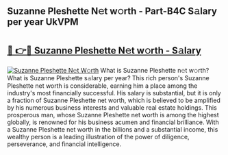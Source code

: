 ## Suzanne Pleshette N𝚎t w𝚘rth - Part-B4C S𝚊lary per year UkVPM

# <h2><a href="http://gc3dppd.nevu.top/?p=Suzanne+Pleshette">🔗 👉🔴 Suzanne Pleshette N𝚎t w𝚘rth - S𝚊lary</a></h2>

[![Suzanne Pleshette N𝚎t W𝚘rth](https://i.imgur.com/Oavwk0R.jpeg)](http://gc3dppd.nevu.top/?p=Suzanne+Pleshette)
What is Suzanne Pleshette n𝚎t w𝚘rth? What is Suzanne Pleshette s𝚊lary per year?
This rich person's Suzanne Pleshette net worth is considerable, earning him a place among the industry's most financially successful. His salary is substantial, but it is only a fraction of Suzanne Pleshette net worth, which is believed to be amplified by his numerous business interests and valuable real estate holdings. This prosperous man, whose Suzanne Pleshette net worth is among the highest globally, is renowned for his business acumen and financial brilliance. With a Suzanne Pleshette net worth in the billions and a substantial income, this wealthy person is a leading illustration of the power of diligence, perseverance, and financial intelligence.
